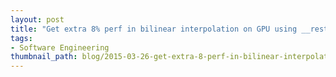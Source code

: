 ```yaml
---
layout: post
title: "Get extra 8% perf in bilinear interpolation on GPU using __restrict__ keyword"
tags:
- Software Engineering
thumbnail_path: blog/2015-03-26-get-extra-8-perf-in-bilinear-interpolation-on-gpu-using-__restrict__-keyword/GPU-Pro-Tip.png
---
```

